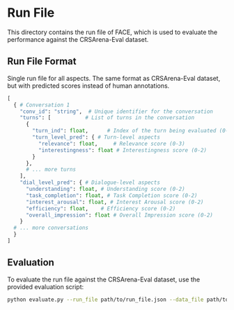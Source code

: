 # Run File


This directory contains the run file of FACE, which is used to evaluate the performance against the CRSArena-Eval dataset.


## Run File Format

Single run file for all aspects.
The same format as CRSArena-Eval dataset, but with predicted scores instead of human annotations.
```python
[
  { # Conversation 1
    "conv_id": "string",  # Unique identifier for the conversation
    "turns": [           # List of turns in the conversation
      {
        "turn_ind": float,      # Index of the turn being evaluated (0-based)
        "turn_level_pred": { # Turn-level aspects
          "relevance": float,     # Relevance score (0-3)
          "interestingness": float # Interestingness score (0-2)
        }
      },
      # ... more turns
    ],
    "dial_level_pred": { # Dialogue-level aspects
      "understanding": float, # Understanding score (0-2)
      "task_completion": float, # Task Completion score (0-2)
      "interest_arousal": float, # Interest Arousal score (0-2)
      "efficiency": float,    # Efficiency score (0-2)
      "overall_impression": float # Overall Impression score (0-2)
    }
  # ... more conversations
  }
]
```

## Evaluation

To evaluate the run file against the CRSArena-Eval dataset, use the provided evaluation script:

```bash
python evaluate.py --run_file path/to/run_file.json --data_file path/to/crs_arena_eval.json
```